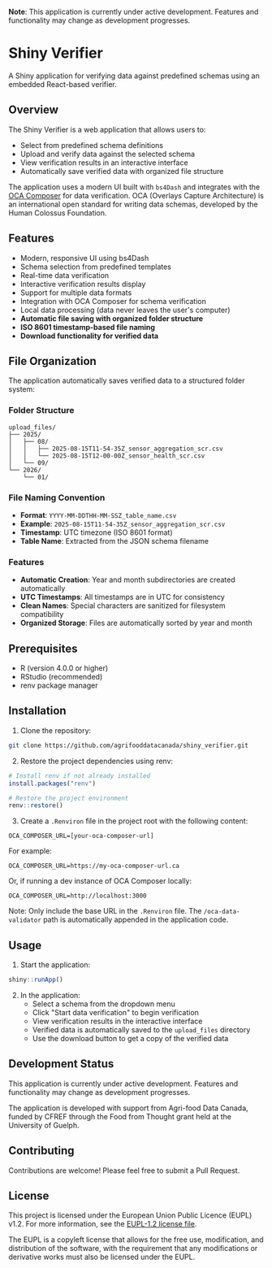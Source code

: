 **Note**: This application is currently under active development. Features and functionality may change as development progresses.

# Shiny Verifier

A Shiny application for verifying data against predefined schemas using an embedded React-based verifier.

## Overview

The Shiny Verifier is a web application that allows users to:
- Select from predefined schema definitions
- Upload and verify data against the selected schema
- View verification results in an interactive interface
- Automatically save verified data with organized file structure

The application uses a modern UI built with `bs4Dash` and integrates with the [OCA Composer](https://github.com/agrifooddatacanada/OCA_Composer/tree/white_label) for data verification. OCA (Overlays Capture Architecture) is an international open standard for writing data schemas, developed by the Human Colossus Foundation.

## Features

- Modern, responsive UI using bs4Dash
- Schema selection from predefined templates
- Real-time data verification
- Interactive verification results display
- Support for multiple data formats
- Integration with OCA Composer for schema verification
- Local data processing (data never leaves the user's computer)
- **Automatic file saving with organized folder structure**
- **ISO 8601 timestamp-based file naming**
- **Download functionality for verified data**

## File Organization

The application automatically saves verified data to a structured folder system:

### Folder Structure
```
upload_files/
├── 2025/
│   ├── 08/
│   │   ├── 2025-08-15T11-54-35Z_sensor_aggregation_scr.csv
│   │   └── 2025-08-15T12-00-00Z_sensor_health_scr.csv
│   └── 09/
└── 2026/
    └── 01/
```

### File Naming Convention
- **Format**: `YYYY-MM-DDTHH-MM-SSZ_table_name.csv`
- **Example**: `2025-08-15T11-54-35Z_sensor_aggregation_scr.csv`
- **Timestamp**: UTC timezone (ISO 8601 format)
- **Table Name**: Extracted from the JSON schema filename

### Features
- **Automatic Creation**: Year and month subdirectories are created automatically
- **UTC Timestamps**: All timestamps are in UTC for consistency
- **Clean Names**: Special characters are sanitized for filesystem compatibility
- **Organized Storage**: Files are automatically sorted by year and month

## Prerequisites

- R (version 4.0.0 or higher)
- RStudio (recommended)
- renv package manager

## Installation

1. Clone the repository:
```bash
git clone https://github.com/agrifooddatacanada/shiny_verifier.git
```

2. Restore the project dependencies using renv:
```R
# Install renv if not already installed
install.packages("renv")

# Restore the project environment
renv::restore()
```

3. Create a `.Renviron` file in the project root with the following content:
```
OCA_COMPOSER_URL=[your-oca-composer-url]
```

For example:
```
OCA_COMPOSER_URL=https://my-oca-composer-url.ca
```

Or, if running a dev instance of OCA Composer locally:
```
OCA_COMPOSER_URL=http://localhost:3000
```

Note: Only include the base URL in the `.Renviron` file. The `/oca-data-validator` path is automatically appended in the application code.

## Usage

1. Start the application:
```R
shiny::runApp()
```

2. In the application:
   - Select a schema from the dropdown menu
   - Click "Start data verification" to begin verification
   - View verification results in the interactive interface
   - Verified data is automatically saved to the `upload_files` directory
   - Use the download button to get a copy of the verified data

## Development Status

This application is currently under active development. Features and functionality may change as development progresses.

The application is developed with support from Agri-food Data Canada, funded by CFREF through the Food from Thought grant held at the University of Guelph.

## Contributing

Contributions are welcome! Please feel free to submit a Pull Request.

## License

This project is licensed under the European Union Public Licence (EUPL) v1.2. For more information, see the [EUPL-1.2 license file](LICENSE).

The EUPL is a copyleft license that allows for the free use, modification, and distribution of the software, with the requirement that any modifications or derivative works must also be licensed under the EUPL.
